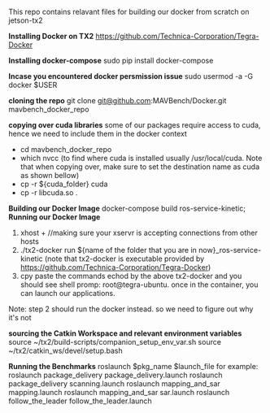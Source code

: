 This repo contains relavant files for building our docker from scratch on jetson-tx2

**Installing Docker on TX2**
https://github.com/Technica-Corporation/Tegra-Docker

**Installing docker-compose**
sudo pip install docker-compose

**Incase you encountered docker persmission issue**
sudo usermod -a -G docker $USER


**cloning the repo**
git clone git@github.com:MAVBench/Docker.git mavbench_docker_repo


**copying over cuda libraries**
some of our packages require access to cuda, hence we need to 
include them in the docker context
- cd mavbench_docker_repo
- which nvcc (to find where cuda is installed usually /usr/local/cuda. Note that when copying over, make sure to set the destination name as cuda as shown bellow)
- cp -r ${cuda_folder} cuda
- cp -r libcuda.so .
 

**Building our Docker Image**
    docker-compose build ros-service-kinetic; 
**Running our Docker Image**
  1. xhost + //making sure your xservr is accepting connections from other hosts
  2. ./tx2-docker run ${name of the folder that you are in now}_ros-service-kinetic (note that tx2-docker is executable provided by https://github.com/Technica-Corporation/Tegra-Docker)
  3. cpy paste the commands echod by the above tx2-docker and you should see shell promp: 
  root@tegra-ubuntu. once in the container, you can launch our applications.

Note: step 2 should run the docker instead. so we need to figure out why it's not

**sourcing the Catkin Workspace and relevant environment variables**
source ~/tx2/build-scripts/companion_setup_env_var.sh
source ~/tx2/catkin_ws/devel/setup.bash 

**Running the Benchmarks**
roslaunch $pkg_name $launch_file 
for example:
    roslaunch package_delivery package_delivery.launch 
    roslaunch package_delivery scanning.launch 
    roslaunch mapping_and_sar mapping.launch 
    roslaunch mapping_and_sar sar.launch 
    roslaunch follow_the_leader follow_the_leader.launch 

